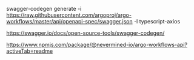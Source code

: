 swagger-codegen generate -i https://raw.githubusercontent.com/argoproj/argo-workflows/master/api/openapi-spec/swagger.json -l typescript-axios

https://swagger.io/docs/open-source-tools/swagger-codegen/

https://www.npmjs.com/package/@nevermined-io/argo-workflows-api?activeTab=readme